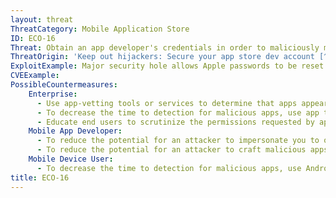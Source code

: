```yaml
---
layout: threat
ThreatCategory: Mobile Application Store
ID: ECO-16
Threat: Obtain an app developer's credentials in order to maliciously modify or replace an already deployed app
ThreatOrigin: 'Keep out hijackers: Secure your app store dev account [^150]'
ExploitExample: Major security hole allows Apple passwords to be reset with only email address, date of birth (update) [^152]
CVEExample:
PossibleCountermeasures:
    Enterprise:
      - Use app-vetting tools or services to determine that apps appear free of malicious behaviors or vulnerabilities prior to authorizing their use.
      - To decrease the time to detection for malicious apps, use app threat intelligence services to detect malicious apps installed on devices
      - Educate end users to scrutinize the permissions requested by apps, particularly if an updated version requests significantly different permissions than previous ones.
    Mobile App Developer:
      - To reduce the potential for an attacker to impersonate you to official apps stores, follow best practices to protect your developer accounts, such as using multi-factor authentication. [^159] [^160]
      - To reduce the potential for an attacker to craft malicious apps that validate against your developer account, follow best practices to protect cryptographic signing material for applications [^162]
    Mobile Device User:
      - To decrease the time to detection for malicious apps, use Android Verify Apps feature.
title: ECO-16
---
```

